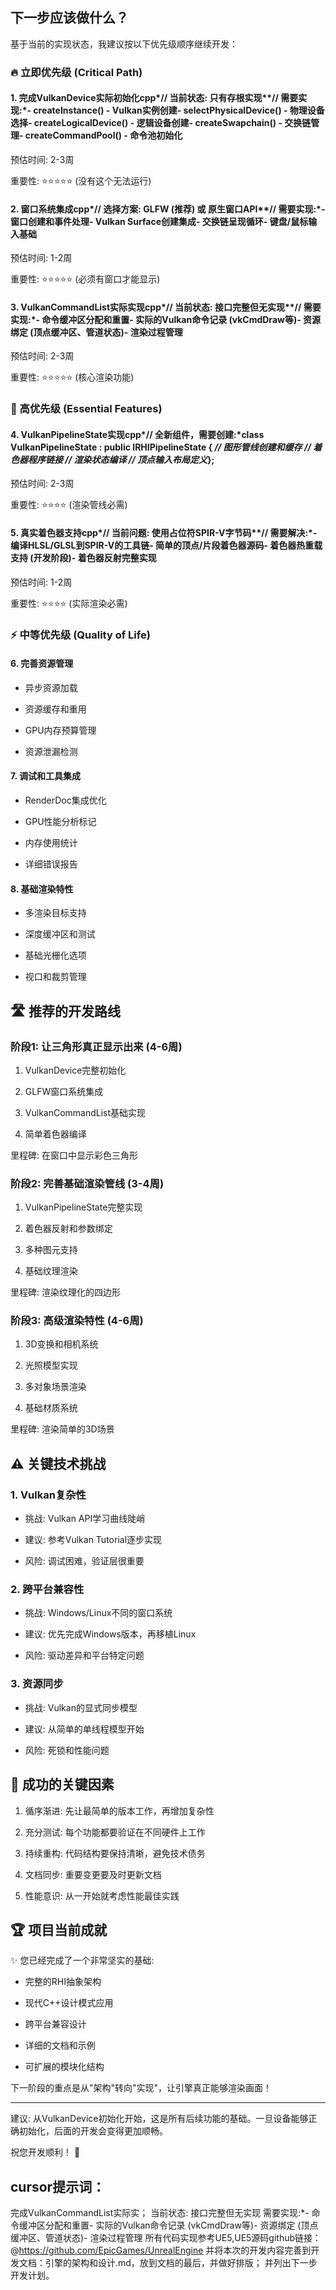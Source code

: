 ##  下一步应该做什么？

基于当前的实现状态，我建议按以下优先级顺序继续开发：

### 🔥 立即优先级 (Critical Path)

#### 1. 完成VulkanDevice实际初始化cpp*// 当前状态: 只有存根实现**// 需要实现:*- createInstance() - Vulkan实例创建- selectPhysicalDevice() - 物理设备选择- createLogicalDevice() - 逻辑设备创建- createSwapchain() - 交换链管理- createCommandPool() - 命令池初始化

预估时间: 2-3周

重要性: ⭐⭐⭐⭐⭐ (没有这个无法运行)

#### 2. 窗口系统集成cpp*// 选择方案: GLFW (推荐) 或 原生窗口API**// 需要实现:*- 窗口创建和事件处理- Vulkan Surface创建集成- 交换链呈现循环- 键盘/鼠标输入基础 

预估时间: 1-2周

重要性: ⭐⭐⭐⭐⭐ (必须有窗口才能显示)

#### 3. VulkanCommandList实际实现cpp*// 当前状态: 接口完整但无实现**// 需要实现:*- 命令缓冲区分配和重置- 实际的Vulkan命令记录 (vkCmdDraw等)- 资源绑定 (顶点缓冲区、管道状态)- 渲染过程管理

预估时间: 2-3周

重要性: ⭐⭐⭐⭐⭐ (核心渲染功能)

### 🎯 高优先级 (Essential Features)

#### 4. VulkanPipelineState实现cpp*// 全新组件，需要创建:*class VulkanPipelineState : public IRHIPipelineState {  *// 图形管线创建和缓存*  *// 着色器程序链接*  *// 渲染状态编译*  *// 顶点输入布局定义*}; 

预估时间: 2-3周

重要性: ⭐⭐⭐⭐ (渲染管线必需)

#### 5. 真实着色器支持cpp*// 当前问题: 使用占位符SPIR-V字节码**// 需要解决:*- 编译HLSL/GLSL到SPIR-V的工具链- 简单的顶点/片段着色器源码- 着色器热重载支持 (开发阶段)- 着色器反射完整实现

预估时间: 1-2周

重要性: ⭐⭐⭐⭐ (实际渲染必需)

### ⚡ 中等优先级 (Quality of Life)

#### 6. 完善资源管理

- 异步资源加载

- 资源缓存和重用

- GPU内存预算管理

- 资源泄漏检测

#### 7. 调试和工具集成

- RenderDoc集成优化

- GPU性能分析标记

- 内存使用统计

- 详细错误报告

#### 8. 基础渲染特性

- 多渲染目标支持

- 深度缓冲区和测试
- 基础光栅化选项

- 视口和裁剪管理

## 🛣 推荐的开发路线

### 阶段1: 让三角形真正显示出来 (4-6周)

1. VulkanDevice完整初始化

1. GLFW窗口系统集成

1. VulkanCommandList基础实现

1. 简单着色器编译

里程碑: 在窗口中显示彩色三角形

### 阶段2: 完善基础渲染管线 (3-4周)

1. VulkanPipelineState完整实现

1. 着色器反射和参数绑定

1. 多种图元支持

1. 基础纹理渲染

里程碑: 渲染纹理化的四边形

### 阶段3: 高级渲染特性 (4-6周)

1. 3D变换和相机系统

1. 光照模型实现

1. 多对象场景渲染

1. 基础材质系统

里程碑: 渲染简单的3D场景

## ⚠️ 关键技术挑战

### 1. Vulkan复杂性

- 挑战: Vulkan API学习曲线陡峭

- 建议: 参考Vulkan Tutorial逐步实现

- 风险: 调试困难，验证层很重要

### 2. 跨平台兼容性

- 挑战: Windows/Linux不同的窗口系统

- 建议: 优先完成Windows版本，再移植Linux

- 风险: 驱动差异和平台特定问题

### 3. 资源同步

- 挑战: Vulkan的显式同步模型

- 建议: 从简单的单线程模型开始

- 风险: 死锁和性能问题

## 🎯 成功的关键因素

1. 循序渐进: 先让最简单的版本工作，再增加复杂性

1. 充分测试: 每个功能都要验证在不同硬件上工作

1. 持续重构: 代码结构要保持清晰，避免技术债务

1. 文档同步: 重要变更要及时更新文档

1. 性能意识: 从一开始就考虑性能最佳实践

## 🏆 项目当前成就

✨ 您已经完成了一个非常坚实的基础:

- 完整的RHI抽象架构

- 现代C++设计模式应用

- 跨平台兼容设计

- 详细的文档和示例

- 可扩展的模块化结构

下一阶段的重点是从"架构"转向"实现"，让引擎真正能够渲染画面！

------

建议: 从VulkanDevice初始化开始，这是所有后续功能的基础。一旦设备能够正确初始化，后面的开发会变得更加顺畅。

祝您开发顺利！ 🚀





## cursor提示词：

完成VulkanCommandList实际实；
当前状态: 接口完整但无实现
 需要实现:*- 命令缓冲区分配和重置- 实际的Vulkan命令记录 (vkCmdDraw等)- 资源绑定 (顶点缓冲区、管道状态)- 渲染过程管理
所有代码实现参考UE5,UE5源码github链接：@https://github.com/EpicGames/UnrealEngine 
并将本次的开发内容完善到开发文档：引擎的架构和设计.md，放到文档的最后，并做好排版；
并列出下一步开发计划。